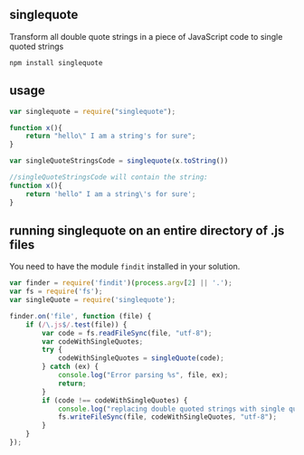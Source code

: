 singlequote
--------------

Transform all double quote strings in a piece of JavaScript code to single quoted strings

```
npm install singlequote
```

usage
-----
```js
var singlequote = require("singlequote");

function x(){
	return "hello\" I am a string's for sure";
}

var singleQuoteStringsCode = singlequote(x.toString())

//singleQuoteStringsCode will contain the string:
function x(){
	return 'hello" I am a string\'s for sure';
}
```

running singlequote on an entire directory of .js files
-------------------------------------------------------
You need to have the module `findit` installed in your solution.

```js
var finder = require('findit')(process.argv[2] || '.');
var fs = require('fs');
var singleQuote = require('singlequote');

finder.on('file', function (file) {
	if (/\.js$/.test(file)) {
		var code = fs.readFileSync(file, "utf-8");
		var codeWithSingleQuotes;
		try {
			codeWithSingleQuotes = singleQuote(code);
		} catch (ex) {
			console.log("Error parsing %s", file, ex);
			return;
		}
		if (code !== codeWithSingleQuotes) {
			console.log("replacing double quoted strings with single quoted strings in %s", file);
			fs.writeFileSync(file, codeWithSingleQuotes, "utf-8");
		}
	}
});
```
